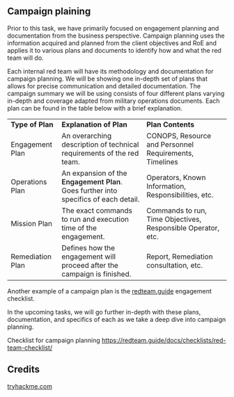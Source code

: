 ## Campaign plaining

<p>Prior to this task, we have primarily focused on engagement planning and documentation from the business perspective. Campaign planning uses the information acquired and planned from the client objectives and RoE and applies it to various plans and documents to identify how and what the red team will do.</p><p>
</p><p>Each internal red team will have its methodology and documentation for campaign planning. We will be showing one in-depth set of plans that allows for precise communication and detailed documentation. The campaign summary we will be using consists of four different plans varying in-depth and coverage adapted from military operations documents. Each plan can be found in the table below with a brief explanation.</p><table><tbody><tr><td><b>Type of Plan</b></td><td><b>Explanation of Plan</b></td><td><b>Plan Contents</b></td></tr><tr><td>Engagement Plan</td><td>An overarching description of technical requirements of the red team.<br></td><td>CONOPS, Resource and Personnel Requirements, Timelines<br></td></tr><tr><td>Operations Plan</td><td>An expansion of the <span style="font-weight:600" >Engagement Plan</span>. Goes further into specifics of each detail.<br></td><td>Operators, Known Information, Responsibilities, etc.<br></td></tr><tr><td>Mission Plan</td><td>The exact commands to run and execution time of the engagement.<br></td><td>Commands to run, Time Objectives, Responsible Operator, etc.<br></td></tr><tr><td>Remediation Plan</td><td>Defines how the engagement will proceed after the campaign is finished.<br></td><td>Report, Remediation consultation, etc.<br></td></tr></tbody></table><p>Another example of a campaign plan is the&nbsp;<a href="http://redteam.guide/">redteam.guide</a>&nbsp;engagement checklist. </p><p>
</p><p>In the upcoming tasks, we will go further in-depth with these plans, documentation, and specifics of each as we take a deep dive into campaign planning.</p><ul>
</ul>

Checklist for campaign planning
https://redteam.guide/docs/checklists/red-team-checklist/


## Credits

[tryhackme.com](tryhackme.com)